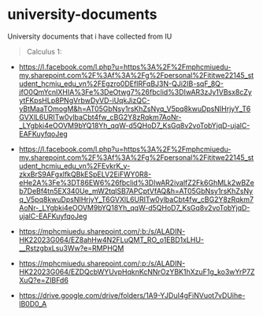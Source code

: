 # university-documents
University documents that i have collected from IU 

> Calculus 1:

- https://l.facebook.com/l.php?u=https%3A%2F%2Fmphcmiuedu-my.sharepoint.com%2F%3Af%3A%2Fg%2Fpersonal%2Fititwe22145_student_hcmiu_edu_vn%2FEgzro0DEfIRFqBJ3N-QJi2IB-sqF_8Q-jfO0QmYcnIXHIA%3Fe%3DeOtwg7%26fbclid%3DIwAR3zJy1VBsx8cZyytFKpsHLp8PNgVrbwDyVD-iUqkJizQC-yBtMaaTOmogM&h=AT05GbNsy1rsKhZsNyq_V5pq8kwuDpsNIHrjyY_T6GVXlL6URITw0ylbaCbt4fw_cBG2Y8zRqkm7AoNr-_LYgbki4eOOVM9bYQ18Yh_qqW-d5QHoD7_KsGq8v2voTobYjqD-ujalC-EAFKuyfqoJeg
- https://l.facebook.com/l.php?u=https%3A%2F%2Fmphcmiuedu-my.sharepoint.com%2F%3Af%3A%2Fg%2Fpersonal%2Fititwe22145_student_hcmiu_edu_vn%2FEvkrK_y-zkxBrS9AFgxlfkQBkESpELV2EiFWY0R8-eHe2A%3Fe%3DT86EW6%26fbclid%3DIwAR2ivalfZ2Fk6GhMLk2wBZeb7DeBf4tn5EX340Ue_mW2tqlSB7APCptVfAQ&h=AT05GbNsy1rsKhZsNyq_V5pq8kwuDpsNIHrjyY_T6GVXlL6URITw0ylbaCbt4fw_cBG2Y8zRqkm7AoNr-_LYgbki4eOOVM9bYQ18Yh_qqW-d5QHoD7_KsGq8v2voTobYjqD-ujalC-EAFKuyfqoJeg

- https://mphcmiuedu.sharepoint.com/:b:/s/ALADIN-HK22023G064/EZ8ahHw4N2FLuQMT_RO_o1EBD1xLHU-__RstzgbxLsu3Ww?e=RMPHQM
- https://mphcmiuedu.sharepoint.com/:p:/s/ALADIN-HK22023G064/EZDQcbWYUvpHqknKcNNrOzYBK1hXzuF1g_ko3wYrP7ZXuQ?e=ZIBFd6
- https://drive.google.com/drive/folders/1A9-YJDuI4gFiNVuot7vDUihe-lB0D0_A

